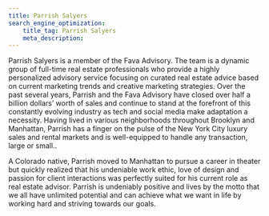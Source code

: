 ```yaml
---
title: Parrish Salyers
search_engine_optimization:
    title_tag: Parrish Salyers
    meta_description:
---
```

Parrish Salyers is a member of the Fava Advisory. The team is a dynamic group of full-time real estate professionals who provide a highly personalized advisory service focusing on curated real estate advice based on current marketing trends and creative marketing strategies. Over the past several years, Parrish and the Fava Advisory have closed over half a billion dollars’ worth of sales and continue to stand at the forefront of this constantly evolving industry as tech and social media make adaptation a necessity. Having lived in various neighborhoods throughout Brooklyn and Manhattan, Parrish has a finger on the pulse of the New York City luxury sales and rental markets and is well-equipped to handle any transaction, large or small..

A Colorado native, Parrish moved to Manhattan to pursue a career in theater but quickly realized that his undeniable work ethic, love of design and passion for client interactions was perfectly suited for his current role as real estate advisor. Parrish is undeniably positive and lives by the motto that we all have unlimited potential and can achieve what we want in life by working hard and striving towards our goals.
